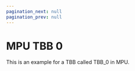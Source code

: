 ```yaml
---
pagination_next: null
pagination_prev: null
---
```


# MPU TBB 0

This is an example for a TBB called TBB_0 in MPU.